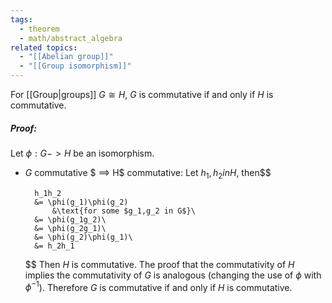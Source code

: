 ```yaml
---
tags:
  - theorem
  - math/abstract_algebra
related topics:
  - "[[Abelian group]]"
  - "[[Group isomorphism]]"
---
```

For [[Group|groups]] $G\cong H$, $G$ is commutative if and only if $H$ is commutative.
##### Proof:
Let $\phi: G -> H$ be an isomorphism.
- $G$ commutative $ ==> H$ commutative:
	Let $h_1,h_2 in H$, then$$
	
		h_1h_2
		&= \phi(g_1)\phi(g_2)
			&\text{for some $g_1,g_2 in G$}\
		&= \phi(g_1g_2)\
		&= \phi(g_2g_1)\
		&= \phi(g_2)\phi(g_1)\
		&= h_2h_1
	
	$$
	Then $H$ is commutative.
The proof that the commutativity of $H$ implies the commutativity of $G$ is analogous (changing the use of $\phi$ with $\phi^{-1}$). Therefore $G$ is commutative if and only if $H$ is commutative.